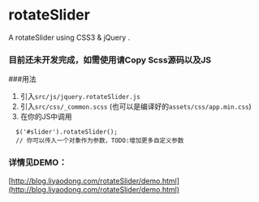 # rotateSlider
A rotateSlider using CSS3 &amp; jQuery .
### 目前还未开发完成，如需使用请Copy Scss源码以及JS

###用法
1. 引入`src/js/jquery.rotateSlider.js`
2. 引入`src/css/_common.scss` (也可以是编译好的`assets/css/app.min.css`)
3. 在你的JS中调用
```
  $('#slider').rotateSlider();
  // 你可以传入一个对象作为参数，TODO:增加更多自定义参数
```

### 详情见DEMO：
[http://blog.liyaodong.com/rotateSlider/demo.html](http://blog.liyaodong.com/rotateSlider/demo.html)
